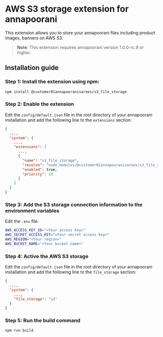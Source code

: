 # AWS S3 storage extension for annapoorani

This extension allows you to store your annapoorani files including product images, banners on AWS S3.

> **Note**: This extension requires annapoorani version 1.0.0-rc.9 or higher.

## Installation guide

### Step 1: Install the extension using npm:

```bash
npm install @customer01annapooranisarees/s3_file_storage
```

### Step 2: Enable the extension

Edit the `config/default.json` file in the root directory of your annapoorani installation and add the following line to the `extensions` section:

```json
{
  ...,
  "system": {
    ...,
    "extensions": [
      ...,
      {
        "name": "s3_file_storage",
        "resolve": "node_modules/@customer01annapooranisarees/s3_file_storage",
        "enabled": true,
        "priority": 10
      }
    ]
  }
}
```

### Step 3: Add the S3 storage connection information to the environment variables

Edit the `.env` file:

```bash
AWS_ACCESS_KEY_ID="<Your access key>"
AWS_SECRET_ACCESS_KEY="<Your secret access key>"
AWS_REGION="<Your region>"
AWS_BUCKET_NAME="<Your bucket name>"
```

### Step 4: Active the AWS S3 storage

Edit the `config/default.json` file in the root directory of your annapoorani installation and add the following line to the `file_storage` section:

```json
{
  ...,
  "system": {
    ...,
    "file_storage": "s3"
  }
}
```

### Step 5: Run the build command

```bash
npm run build
```
